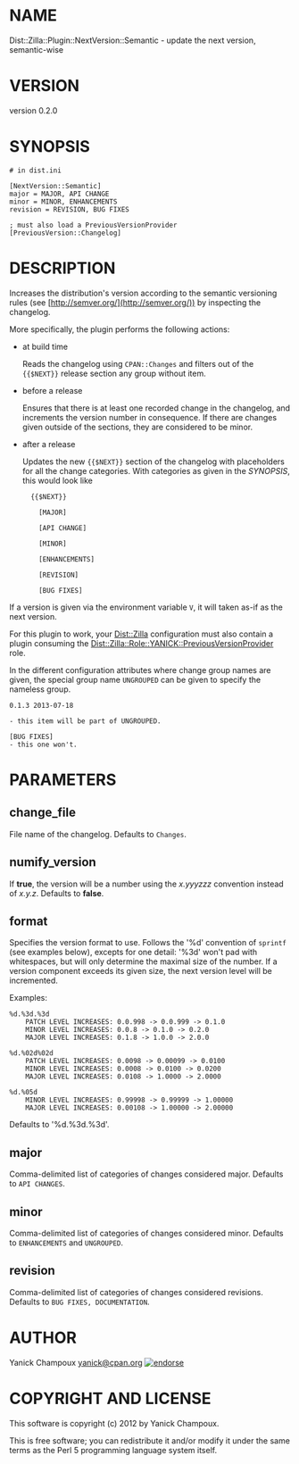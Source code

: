 # NAME

Dist::Zilla::Plugin::NextVersion::Semantic - update the next version, semantic-wise

# VERSION

version 0.2.0

# SYNOPSIS

    # in dist.ini

    [NextVersion::Semantic]
    major = MAJOR, API CHANGE
    minor = MINOR, ENHANCEMENTS
    revision = REVISION, BUG FIXES

    ; must also load a PreviousVersionProvider
    [PreviousVersion::Changelog]

# DESCRIPTION

Increases the distribution's version according to the semantic versioning rules
(see [http://semver.org/](http://semver.org/)) by inspecting the changelog.

More specifically, the plugin performs the following actions:

- at build time

    Reads the changelog using `CPAN::Changes` and filters out of the `{{$NEXT}}`
    release section any group without item.

- before a release

    Ensures that there is at least one recorded change in the changelog, and
    increments the version number in consequence.   If there are changes given
    outside of the sections, they are considered to be minor.

- after a release

    Updates the new `{{$NEXT}}` section of the changelog with placeholders for
    all the change categories.  With categories as given in the _SYNOPSIS_,
    this would look like

        {{$NEXT}}

          [MAJOR]

          [API CHANGE]

          [MINOR]

          [ENHANCEMENTS]

          [REVISION]

          [BUG FIXES]

If a version is given via the environment variable `V`, it will taken
as-if as the next version.

For this plugin to work, your [Dist::Zilla](https://metacpan.org/pod/Dist::Zilla) configuration must also contain a plugin
consuming the [Dist::Zilla::Role::YANICK::PreviousVersionProvider](https://metacpan.org/pod/Dist::Zilla::Role::YANICK::PreviousVersionProvider) role.

In the different configuration attributes where change group names are given,
the special group name `UNGROUPED` can be given to 
specify the nameless group.

    0.1.3 2013-07-18

    - this item will be part of UNGROUPED.

    [BUG FIXES]
    - this one won't.

# PARAMETERS

## change\_file

File name of the changelog. Defaults to `Changes`.

## numify\_version

If **true**, the version will be a number using the _x.yyyzzz_ convention instead
of _x.y.z_.  Defaults to **false**.

## format

Specifies the version format to use. Follows the '%d' convention of
`sprintf` (see examples below), excepts for one detail: '%3d' won't pad 
with whitespaces, but will only determine the maximal size of the number. 
If a version component exceeds its given
size, the next version level will be incremented.

Examples:

    %d.%3d.%3d 
        PATCH LEVEL INCREASES: 0.0.998 -> 0.0.999 -> 0.1.0
        MINOR LEVEL INCREASES: 0.0.8 -> 0.1.0 -> 0.2.0
        MAJOR LEVEL INCREASES: 0.1.8 -> 1.0.0 -> 2.0.0

    %d.%02d%02d
        PATCH LEVEL INCREASES: 0.0098 -> 0.00099 -> 0.0100
        MINOR LEVEL INCREASES: 0.0008 -> 0.0100 -> 0.0200
        MAJOR LEVEL INCREASES: 0.0108 -> 1.0000 -> 2.0000

    %d.%05d
        MINOR LEVEL INCREASES: 0.99998 -> 0.99999 -> 1.00000
        MAJOR LEVEL INCREASES: 0.00108 -> 1.00000 -> 2.00000

Defaults to '%d.%3d.%3d'.

## major

Comma-delimited list of categories of changes considered major.
Defaults to `API CHANGES`.

## minor

Comma-delimited list of categories of changes considered minor.
Defaults to `ENHANCEMENTS` and `UNGROUPED`.

## revision

Comma-delimited list of categories of changes considered revisions.
Defaults to `BUG FIXES, DOCUMENTATION`.

# AUTHOR

Yanick Champoux <yanick@cpan.org> [![endorse](http://api.coderwall.com/yanick/endorsecount.png)](http://coderwall.com/yanick)

# COPYRIGHT AND LICENSE

This software is copyright (c) 2012 by Yanick Champoux.

This is free software; you can redistribute it and/or modify it under
the same terms as the Perl 5 programming language system itself.
